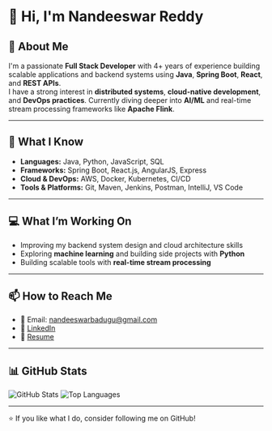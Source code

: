 # 👋 Hi, I'm Nandeeswar Reddy

## 🚀 About Me
I'm a passionate **Full Stack Developer** with 4+ years of experience building scalable applications and backend systems using **Java**, **Spring Boot**, **React**, and **REST APIs**.  
I have a strong interest in **distributed systems**, **cloud-native development**, and **DevOps practices**. Currently diving deeper into **AI/ML** and real-time stream processing frameworks like **Apache Flink**.

---

## 🧠 What I Know
- **Languages:** Java, Python, JavaScript, SQL
- **Frameworks:** Spring Boot, React.js, AngularJS, Express
- **Cloud & DevOps:** AWS, Docker, Kubernetes, CI/CD
- **Tools & Platforms:** Git, Maven, Jenkins, Postman, IntelliJ, VS Code

---

## 💻 What I’m Working On
- Improving my backend system design and cloud architecture skills
- Exploring **machine learning** and building side projects with **Python**
- Building scalable tools with **real-time stream processing**

---

## 📫 How to Reach Me
- 📧 Email: nandeeswarbadugu@gmail.com
- 💼 [LinkedIn](https://www.linkedin.com/in/nandeeswar-reddy/)
- 📝 [Resume](https://nandeeswarbadugu.tiiny.site/)


---

## 📊 GitHub Stats
![GitHub Stats](https://github-readme-stats.vercel.app/api?username=your-github-username&show_icons=true&theme=github_dark)
![Top Languages](https://github-readme-stats.vercel.app/api/top-langs/?username=your-github-username&layout=compact&theme=github_dark)

---

⭐️ If you like what I do, consider following me on GitHub!


<!--
**nandeeswarbadugu/nandeeswarbadugu** is a ✨ _special_ ✨ repository because its `README.md` (this file) appears on your GitHub profile.

Here are some ideas to get you started:

- 🔭 I’m currently working on ...
- 🌱 I’m currently learning ...
- 👯 I’m looking to collaborate on ...
- 🤔 I’m looking for help with ...
- 💬 Ask me about ...
- 📫 How to reach me: ...
- 😄 Pronouns: ...
- ⚡ Fun fact: ...
-->

